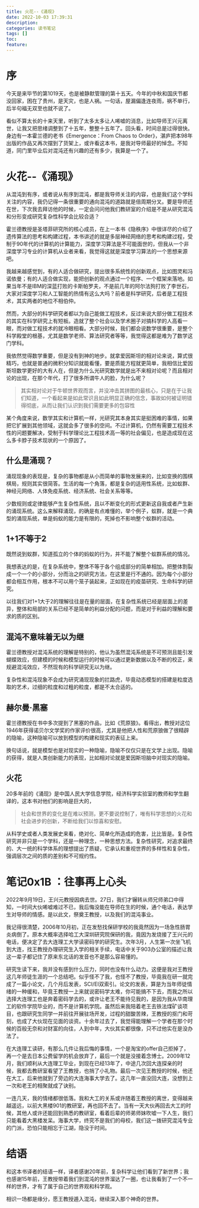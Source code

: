 ```yaml
---
title: 火花--《涌现》
date: 2022-10-03 17:39:31
description: 
categories: 读书笔记
tags: [] 
toc: 
feature: 
---
```


# 序
今天是来毕节的第1019天，也是被静默管理的第十五天。今年的中秋和国庆节都没回家，困在了贵州，是天灾，也是人祸。一句话，屋漏偏逢连夜雨，祸不单行，后半句福无双至也就不说了。

看似不算太长的十来天里，听到了太多太多让人唏嘘的消息，比如导师王兴元离世，让我又把思绪调整到了十五年，整整十五年了。回头看，时间总是过得很快。身边有一本霍兰德的老书《Emergence：From Chaos to Order》，湛庐把本98年出版的作品又再次摆到了货架上，或许看这本书，是我对导师最好的悼念。不知道，同门里毕业后对混沌还有兴趣的还有多少，我算是一个了。

<!-- more -->

# 火花--《涌现》

从混沌到有序，或者说从有序到混沌，都是我导师关注的内容，也是我们这个学科关注的内容，我仍记得一条很重要的通向混沌的道路就是倍周期分叉。要是导师还在世，下次我去拜访他的时候，一定会问问他我们教研室的介绍是不是从研究混沌和分形变成研究复杂性科学会比较合适？

霍兰德教授是圣塔菲研究所的核心成员，在上一本书《隐秩序》中很详尽的介绍了遗传算法的思考和构建过程，本书讲述的就是多层神经网络的思考和构建过程，受制于90年代的计算机的计算能力，深度学习算法是不可能面世的，但我从一个非深度学习专业的计算机从业者来看，我觉得这就是深度学习算法的一个思想来源吧。

我越来越感觉到，有的人适合做研究，提出很多系统性的创新观点，比如图灵和冯诺依曼；有的人适合做实现，能把创新的观点通过一个程序、一个框架来落地。如果当年不是IBM的深蓝打败的卡斯帕罗夫，不是前几年的阿尔法狗打败了李世石，大家对深度学习和人工智能的热情有这么大吗？前者是科学研究，后者是工程技术，其实两者的地位不相伯仲。

然而，大部分的科学研究者都以为自己能做工程技术，反过来说大部分做工程技术的其实在科学研究上有短板。造就了整个社会以及学术圈子对搞科学的人高看一眼，而对做工程技术的就冷眼相看。大部分时候，我们都会说数学很重要，是整个科学殿堂的根基，尤其是数学老师、算法研究者等等，我觉得这都是难为了数学这门学科。

我依然觉得数学重要，但是没有到神的地步。就拿爱因斯坦的相对论来说，算式很精巧，也就是普通的微积分知识就能看懂，要是质能方程就更简单，我相信比爱因斯坦数学更好的大有人在，但是为什么光研究数学就是出不来相对论呢？而且相对论的出现，在那个年代，打了很多所谓牛人的脸，为什么呢？

> 其实相对论对于牛顿世界观而言，并没冲击其拼图的最核心，只是在于让我们知道，一个看起来是如此常识且如此明显正确的信念，事故如何被证明错得彻底，从而让我们认识到我们需要更多的包容性

某个角度来说，数学其实和计算机一样，光研究其本身其实是挺困难的事情，如果把它扩展到其他领域，这就会多了很多的空间。不过计算机，仍然有需要工程技术性的问题要解决，受制于科学理论比工程技术高一等的社会偏见，也是造成现在这么多卡脖子技术现状的一个原因了。

## 什么是涌现？

涌现现象的表现是，复杂的事物都是从小而简单的事物发展来的，比如变换的围棋棋局，规则其实很简答。生活的每一个角落，都是复杂的适用性系统，比如蚁群、神经元网络、人体免疫系统、经济系统、社会关系等等。

少数规则或定律能够产生复杂性系统，且以不断变化的形式更新这自我或者产生新的涌现系统。这么来解释涌现，的确是有点难懂的，举个例子，蚁群，就是一个典型的涌现系统，单是蚂蚁的能力是有限的，死掉也不影响整个蚁群的活动。

## 1+1不等于2

既然说到蚁群，知道孤立的个体的蚂蚁的行为，并不能了解整个蚁群系统的情况。

我想表达的是，在复杂系统中，整体不等于各个组成部分的简单相加。把整体割裂成一个一个的小部分，分而治之的研究方法，在这里是行不通的。因为每个小部分都会相互作用，根本不可以用个笼子装起来，正如现在的疫苗研究、生命科学的研究。

以往我们对1+1大于2的理解往往是在量的层面，在复杂性系统已经是层面上的差异，整体和局部的关系已经不是简单的利益分配的问题，而是对于利益的理解和要求的质的区别。

## 混沌不意味着无以为继

霍兰德教授对混沌系统的理解是特别的，他认为虽然混沌系统是不可预测且能引发蝴蝶效应，但建模的时候和模型运行的时候可以通过更新数据以及不断的校正，来规避混沌效应，不然现有的科学研究无以为继。

复杂性和混沌现象不会成为研究涌现现象的拦路虎，毕竟动态模型的搭建是粒度选取的艺术，过细的粒度和过粗的粒度，都是不太合适的。

## 赫尔曼·黑塞

霍兰德教授在书中多次提到了黑塞的作品，比如《荒原狼》。看得出，教授对这位1946年获得诺贝尔文学奖的作家评价很高，尤其是他把人性和荒原狼做了很精辟的隐喻，这种隐喻可以放到模型的构建和现实的表征上来。

换句话说，就是模型也是对现实的一种隐喻，隐喻不仅仅只是在文学上出现。隐喻的获得，就是人类创新能力的表现，比如相对论就是爱因斯坦脑中对现实的隐喻。

## 火花

20多年前的《涌现》是中国人民大学信息学院，经济科学实验室的教师和学生翻译的，这本书对他们的影响是巨大的，

> 社会和世界的变化是在难以预测，更不要说控制了，唯有科学思想的火花和社会进步的创新，不断给我们以惊喜和安慰。

从科学史或者人类发展史来看，绝对化、简单化所造成的危害，比比皆是。复杂性研究并非只是一个学科，还是一种理念，一种思想方法。复杂性研究，对追求最终的、大一统的科学体系的理想提出了质疑，它承认和重视世界的多样性和复杂性，强调层次之间的质的差别和不可规约性。

# 笔记0x1B ：往事再上心头

2022年9月19日，王兴元教授因病去世。27日，我们才辗转从师兄师弟口中得知，一时间大伙唏嘘难过不已，我后悔没能在导师在生的时候，通个电话，表达学生对导师的情感。是以此文，祭奠王教授，以及我们的混沌事业。

我记得很清楚，2006年10月初，正在发愁找保研学校的我竟然因为一场急性肠胃炎病倒了。原本大概率选择哈工大深圳研究院保研的我，竟因为发烧接了王兴元的电话，便决定了去大连理工大学读密码学的研究生。次年3月，人生第一次坐飞机到大连，找王教授办理研究生入学的相关手续，电话中关于903办公室的描述让我这一辈子都记住了原来东北话的发音也不是那么容易懂的。

研究生读下来，我并没有感到什么压力，同时也没有什么动力。这便是我对王教授这几年师徒生涯的一个总结吧。似乎怪不了我，也怪不了教授，毕竟我在研一就完成了一篇小论文，几个月后发表，SCI/EI双索引。论文的发表，算是为当年师徒情绪的一种缓和，毕竟王教授一上来就说密码学太难，你可能搞不下去，而我之所以选择大连理工也是奔着密码学去的，或许让老王不能待见我的，是因为我从华南理工的软件学院毕业的，而不是计算机学院。虽然后来我陪着老王去铁法煤矿谈项目，也跟研究生同学一并前往开展驻场开发，过程的甜酸苦辣，王教授的抠门和苛刻，也成了大伙现在见面的谈资。十余年过去了，我觉得能理解一个学者在那个时候的百般无奈和对财富的向往，人到中年，大伙其实都很像，只不过他实在是没办法了。

在大连理工读研，有那么几件让我后悔的事情，一个是淘宝的offer自己拒掉了，再一个是去日本公费留学的机会放弃了，最后一个就是没接着念博士。2009年12月，我们顺利从大连理工毕业，到现在已经13年了，中途几次回大连探亲的时候，我都去教研室看望了王教授，也捎了小礼物。最后一次见王教授的时候，他还在大工，后来他就到了旁边的大连海事大学去了。这几年一直没回大连，没想到上一次和老王的相聚就成了诀别。

一连几天，我的情绪都很低落。我和大工的关系或许随着王教授的离世，变得越来越遥远，以前大黑楼901的教研室，再也回不去了。当有一天大伙再回去大工的时候，其他人或许还能回到熟悉的教研室，看着后辈的师弟师妹吹嘘一下人生，我们只能看着大黑楼发呆。海事大学，终究不是我们的母校，我们这一拨研究混沌专业的门派，恐怕只能相忘于江湖，隐没于时间。

# 结语

和这本书译者的结语一样，译者感谢20年前，复杂科学让他们看到了新世界；我也感谢15年前，王教授带着我们到混沌的世界溜达了一圈，也让我看到了一个不一样的世界，才有了属于自己的世界观和科学观。

相识一场都是缘分，愿王教授遁入混沌，继续深入那个神奇的世界。